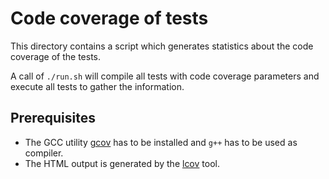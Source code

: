 # Code coverage of tests

This directory contains a script which generates statistics
about the code coverage of the tests.

A call of `./run.sh` will compile all tests with code coverage
parameters and execute all tests to gather the information.


## Prerequisites 
    
  * The GCC utility [gcov][GCOV] has to be installed and
    `g++` has to be used as compiler.
  * The HTML output is generated by the [lcov][LCOV] tool.


[GCOV]: http://gcc.gnu.org/onlinedocs/gcc/Gcov.html "gcov"
[LCOV]: http://ltp.sourceforge.net/coverage/lcov.php "lcov"
